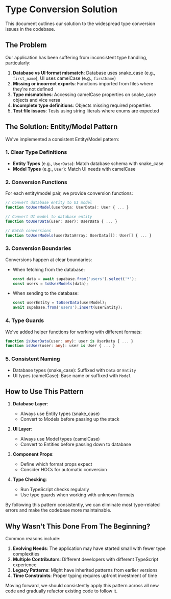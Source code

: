 
# Type Conversion Solution

This document outlines our solution to the widespread type conversion issues in the codebase.

## The Problem

Our application has been suffering from inconsistent type handling, particularly:

1. **Database vs UI format mismatch**: Database uses snake_case (e.g., `first_name`), UI uses camelCase (e.g., `firstName`)
2. **Missing or incorrect exports**: Functions imported from files where they're not defined
3. **Type mismatches**: Accessing camelCase properties on snake_case objects and vice versa
4. **Incomplete type definitions**: Objects missing required properties
5. **Test file issues**: Tests using string literals where enums are expected

## The Solution: Entity/Model Pattern

We've implemented a consistent Entity/Model pattern:

### 1. Clear Type Definitions

- **Entity Types** (e.g., `UserData`): Match database schema with snake_case
- **Model Types** (e.g., `User`): Match UI needs with camelCase

### 2. Conversion Functions

For each entity/model pair, we provide conversion functions:

```typescript
// Convert database entity to UI model
function toUserModel(userData: UserData): User { ... }

// Convert UI model to database entity
function toUserData(user: User): UserData { ... }

// Batch conversions
function toUserModels(userDataArray: UserData[]): User[] { ... }
```

### 3. Conversion Boundaries

Conversions happen at clear boundaries:

- When fetching from the database:
  ```typescript
  const data = await supabase.from('users').select('*');
  const users = toUserModels(data);
  ```

- When sending to the database:
  ```typescript
  const userEntity = toUserData(userModel);
  await supabase.from('users').insert(userEntity);
  ```

### 4. Type Guards

We've added helper functions for working with different formats:

```typescript
function isUserData(user: any): user is UserData { ... }
function isUser(user: any): user is User { ... }
```

### 5. Consistent Naming

- Database types (snake_case): Suffixed with `Data` or `Entity`
- UI types (camelCase): Base name or suffixed with `Model`

## How to Use This Pattern

1. **Database Layer**:
   - Always use Entity types (snake_case)
   - Convert to Models before passing up the stack

2. **UI Layer**:
   - Always use Model types (camelCase)
   - Convert to Entities before passing down to database

3. **Component Props**:
   - Define which format props expect
   - Consider HOCs for automatic conversion

4. **Type Checking**:
   - Run TypeScript checks regularly
   - Use type guards when working with unknown formats

By following this pattern consistently, we can eliminate most type-related errors and make the codebase more maintainable.

## Why Wasn't This Done From The Beginning?

Common reasons include:

1. **Evolving Needs**: The application may have started small with fewer type complexities
2. **Multiple Contributors**: Different developers with different TypeScript experience
3. **Legacy Patterns**: Might have inherited patterns from earlier versions
4. **Time Constraints**: Proper typing requires upfront investment of time

Moving forward, we should consistently apply this pattern across all new code and gradually refactor existing code to follow it.
